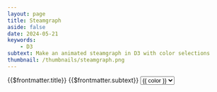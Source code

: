 ```yaml
---
layout: page
title: Steamgraph
aside: false
date: 2024-05-21
keywords:
    - D3
subtext: Make an animated steamgraph in D3 with color selections
thumbnail: /thumbnails/steamgraph.png
---
```


<FigureTitle>{{$frontmatter.title}}</FigureTitle>
<SubtitleHeader>{{$frontmatter.subtext}}</SubtitleHeader>
<D3PlotContainer>
<select class="form-select" v-model="colorValue">
    <option v-for="color in colorOptions">{{ color }}</option>
  </select>
  <div class="py-4"></div>
  <div ref="svgContainer" class=""></div></D3PlotContainer>


<script setup>
  import * as d3 from 'd3';
  import { onMounted, ref, watch } from 'vue';

  const svgContainer = ref(null);
  const colorValue = ref('interpolateBlues');

  const colorOptions = ['interpolateBlues', 'interpolateViridis', 'interpolateMagma', 'interpolateYlOrRd', 'interpolateSpectral'];

  const n = 20;
  const m = 500;
  const k = 10;
  const width = 928;
  const height = 150;

  let svg;
  let area;
  let stack;
  let y;
  let z;

  function createSvg() {
    svg = d3.select(svgContainer.value).append("svg")
      .attr("preserveAspectRatio", "xMinYMin meet")
      .attr('viewBox', [0, 0, width, height]);
  }

  function bumps(m, k) {
    // Inspired by Lee Byron's test data generator.
    function bump(a, n) {
      const x = 1 / (0.1 + Math.random());
      const y = 2 * Math.random() - 0.5;
      const z = 10 / (0.1 + Math.random());
      for (let i = 0; i < n; ++i) {
        const w = (i / n - y) * z;
        a[i] += x * Math.exp(-w * w);
      }
    }

    const a = [];
    for (let i = 0; i < m; ++i) a[i] = 0;
    for (let i = 0; i < k; ++i) bump(a, m);
    return a;
  }

  function randomize(stack, y, bumps) {
    const layers = stack(d3.transpose(Array.from({ length: n }, () => bumps(m, k))));
    y.domain([
      d3.min(layers, l => d3.min(l, d => d[0])),
      d3.max(layers, l => d3.max(l, d => d[1]))
    ]);
    return layers;
  }

  function updateChart() {
    const transition = svg.transition()
      .duration(1000)
      .ease(d3.easeLinear);

    const path = svg.selectAll("path")
      .data(randomize(stack, y, bumps));

    path.enter().append("path")
      .merge(path)
      .transition(transition)
      .attr("fill", (d, i) => z(i / n))
      .attr("d", area);

    path.exit().remove();

    setTimeout(() => {
      updateChart();
    }, 2000);
  }

  function initChart() {
    const x = d3.scaleLinear([0, m - 1], [0, width]);
    y = d3.scaleLinear([0, 1], [height, 0]);

    area = d3.area()
      .x((d, i) => x(i))
      .y0(d => y(d[0]))
      .y1(d => y(d[1]));

    stack = d3.stack()
      .keys(d3.range(n))
      .offset(d3.stackOffsetWiggle)
      .order(d3.stackOrderNone);

    z = d3[colorValue.value];
  }

  onMounted(() => {
    createSvg();
    initChart();
    updateChart();
  });

  watch(colorValue, (newValue) => {
    z = d3[newValue];
  });
</script>


